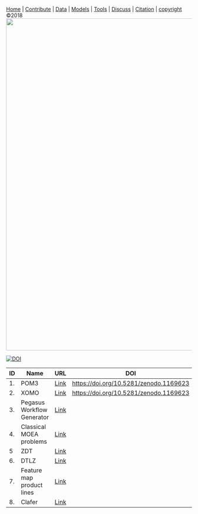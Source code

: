 [Home](http://tiny.cc/data-SE) | [Contribute](CONTRIB.md) | [Data](DATA.md) | [Models](MODELS.md) | [Tools](TOOLS.md) | [Discuss](https://github.com/ai-se/ResourcesDataDrivenSBSE/issues) | [Citation](CITATION.md) | [copyright](https://github.com/ai-se/ResourcesDataDrivenSBSE/blob/master/LICENSE.md) &copy;2018 
<br>[<img width=900 src="https://github.com/ai-se/ResourceDataDrivenSBSE/raw/master/img/banner.png">](https://github.com/ai-se/ResourcesDataDrivenSBSE)<br>


 [![DOI](https://zenodo.org/badge/116411075.svg)](https://zenodo.org/badge/latestdoi/116411075)


| ID  | Name                       | URL                                                                          | DOI                                    |
|-----|----------------------------|------------------------------------------------------------------------------|----------------------------------------|
| 1.  | POM3                       | [Link](https://zenodo.org/record/1169623#.Wn06ExclHys)                       | https://doi.org/10.5281/zenodo.1169623 |
| 2.  | XOMO                       | [Link](https://zenodo.org/record/1169623#.Wn06ExclHys)                       | https://doi.org/10.5281/zenodo.1169623 |
| 3.  | Pegasus Workflow Generator | [Link](https://confluence.pegasus.isi.edu/display/pegasus/WorkflowGenerator) |                                        |
| 4.  | Classical MOEA problems    | [Link](https://github.com/txt/ase15/blob/master/models/moeaProblems.pdf)     |                                        |
| 5   | ZDT                        | [Link](http://jmetal.sourceforge.net/problems.html)                          |                                        |
| 6.  | DTLZ                       | [Link](http://jmetal.sourceforge.net/problems.html)                          |                                        |
| 7.  | Feature map product lines  | [Link](http://www.splot-research.org/)                                       |                                        |
| 8.  | Clafer                     | [Link](http://t3-necsis.cs.uwaterloo.ca:8091)                                |                                        |